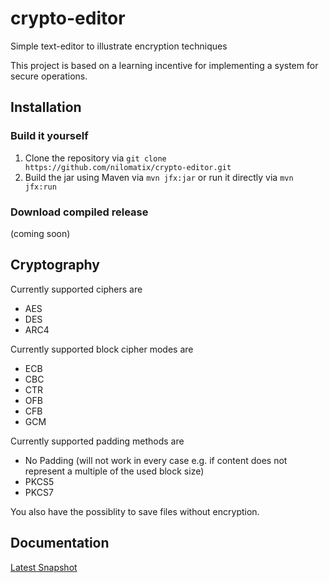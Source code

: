 # crypto-editor
Simple text-editor to illustrate encryption techniques

This project is based on a learning incentive for implementing a system for secure operations.

## Installation

### Build it yourself
1. Clone the repository via ```git clone https://github.com/nilomatix/crypto-editor.git```
2. Build the jar using Maven via ```mvn jfx:jar``` or run it directly via ```mvn jfx:run```

### Download compiled release
(coming soon)

## Cryptography

Currently supported ciphers are
* AES
* DES
* ARC4

Currently supported block cipher modes are
* ECB
* CBC
* CTR
* OFB
* CFB
* GCM

Currently supported padding methods are
* No Padding (will not work in every case e.g. if content does not represent a multiple of the used block size)
* PKCS5
* PKCS7

You also have the possiblity to save files without encryption.
## Documentation
[Latest Snapshot](http://nilsmehlhorn.github.io/crypto-editor/doc/snapshot)
